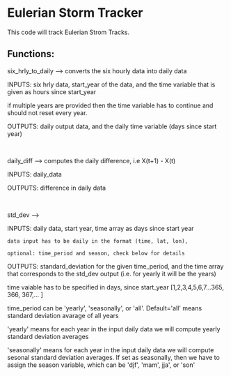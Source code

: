# Eulerian Storm Tracker

This code will track Eulerian Strom Tracks. 

## Functions:

six\_hrly\_to\_daily --> converts the six hourly data into daily data

INPUTS: six hrly data, start\_year of the data, and the time variable that is given as hours since start\_year

if multiple years are provided then the time variable has to continue and should not reset every year. 

OUTPUTS: daily output data, and the daily time variable (days since start year)

<br>

daily\_diff --> computes the daily difference, i.e X(t+1) - X(t)

INPUTS: daily\_data

OUTPUTS: difference in daily data

<br> 

std\_dev --> 

  INPUTS: daily data, start year, time array as days since start year

    data input has to be daily in the format (time, lat, lon),

    optional: time_period and season, check below for details

  OUTPUTS: standard\_deviation for the given time\_period, and the time array that corresponds to the std\_dev output (i.e. for yearly it will be the years)
  
  time vaiable has to be specified in days, since start\_year [1,2,3,4,5,6,7...365, 366, 367,... ]

  time\_period can be 'yearly', 'seasonally', or 'all'. Default='all' means standard deviation avarage of all years

  'yearly' means for each year in the input daily data we will compute yearly standard deviation averages

  'seasonally' means for each year in the input daily data we will compute sesonal standard deviation averages. If set as seasonally, then we have to assign the season variable, which can be 'djf', 'mam', jja', or 'son'


